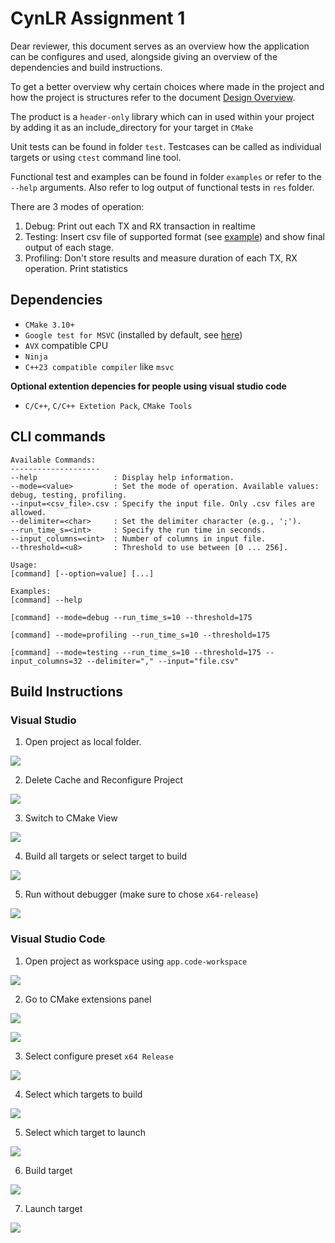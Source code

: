# CynLR Assignment 1

Dear reviewer, this document serves as an overview how the application can be configures and used, alongside giving an overview of the dependencies and build instructions. 

To get a better overview why certain choices where made in the project and how the project is structures refer to the document [Design Overview](./Design_Overview.md). 

The product is a `header-only` library which can in used within your project by adding it as an include_directory for your target in `CMake`

Unit tests can be found in folder `test`. Testcases can be called as individual targets or using `ctest` command line tool. 

Functional test and examples can be found in folder `examples` or refer to the `--help` arguments. Also refer to log output of functional tests in `res` folder.

There are 3 modes of operation:
1. Debug: Print out each TX and RX transaction in realtime
2. Testing: Insert csv file of supported format (see [example](./res/test_data.csv)) and show final output of each stage.
3. Profiling: Don't store results and measure duration of each TX, RX operation. Print statistics 

## Dependencies

- `CMake 3.10+`
- `Google test for MSVC` (installed by default, see [here](https://learn.microsoft.com/en-us/visualstudio/test/how-to-use-google-test-for-cpp?view=vs-2022))
- `AVX` compatible CPU
- `Ninja`
- `C++23 compatible compiler` like `msvc`

**Optional extention depencies for people using visual studio code**
- `C/C++`, `C/C++ Extetion Pack`, `CMake Tools`

## CLI commands

```
Available Commands:
--------------------
--help                 : Display help information.
--mode=<value>         : Set the mode of operation. Available values: debug, testing, profiling.
--input=<csv_file>.csv : Specify the input file. Only .csv files are allowed.
--delimiter=<char>     : Set the delimiter character (e.g., ';').
--run_time_s=<int>     : Specify the run time in seconds.
--input_columns=<int>  : Number of columns in input file.
--threshold=<u8>       : Threshold to use between [0 ... 256].

Usage:
[command] [--option=value] [...]

Examples:
[command] --help

[command] --mode=debug --run_time_s=10 --threshold=175

[command] --mode=profiling --run_time_s=10 --threshold=175

[command] --mode=testing --run_time_s=10 --threshold=175 --input_columns=32 --delimiter="," --input="file.csv"
```

## Build Instructions

### Visual Studio

1. Open project as local folder. 

![](./res/docs/vs_steps/step1.png)

2. Delete Cache and Reconfigure Project

![](./res/docs/vs_steps/step2.png)

3. Switch to CMake View

![](./res/docs/vs_steps/step3.png)

4. Build all targets or select target to build

![](./res/docs/vs_steps/step4.png)

5. Run without debugger (make sure to chose `x64-release`)

![](./res/docs/vs_steps/step5.png)


### Visual Studio Code

1. Open project as workspace using `app.code-workspace`

![](./res/docs/vs_code_steps/step1.png)

2. Go to CMake extensions panel

![](./res/docs/vs_code_steps/step2.png)

![](./res/docs/vs_code_steps/step3.png)

3. Select configure preset `x64 Release`

![](./res/docs/vs_code_steps/step4.png)

4. Select which targets to build

![](./res/docs/vs_code_steps/step5.png)

5. Select which target to launch

![](./res/docs/vs_code_steps/step6.png)

6. Build target

![](./res/docs/vs_code_steps/step7.png)

7. Launch target

![](./res/docs/vs_code_steps/step8.png)